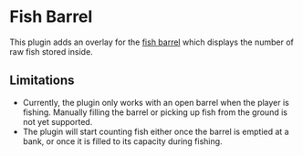 # Fish Barrel

This plugin adds an overlay for the [fish barrel](https://oldschool.runescape.wiki/w/Fish_barrel) which displays the
number of raw fish stored inside.

## Limitations

- Currently, the plugin only works with an open barrel when the player is fishing.
  Manually filling the barrel or picking up fish from the ground is not yet supported.
- The plugin will start counting fish either once the barrel is emptied at a bank,
  or once it is filled to its capacity during fishing.
